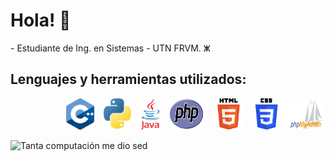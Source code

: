 <h1>Hola! 👋 </h1>
- Estudiante de Ing. en Sistemas - UTN FRVM. ⵥ
<h2>Lenguajes y herramientas utilizados: </h2>
<div style="display: flex; flex-wrap: wrap; justify-content: flex-end; gap: 15px;">
    <img src="https://raw.githubusercontent.com/milipereyra/milipereyra/main/images/c%2B%2B.png" alt="C++" width="45" height="50"/>
    <img src="https://raw.githubusercontent.com/milipereyra/milipereyra/main/images/python.jpeg" alt="Python" width="45" height="50"/>
    <img src="https://raw.githubusercontent.com/milipereyra/milipereyra/main/images/java.png" alt="Java" width="30" height="50"/>
    <img src="https://raw.githubusercontent.com/milipereyra/milipereyra/main/images/php.png" alt="PHP" width="55" height="50"/>
    <img src="https://raw.githubusercontent.com/milipereyra/milipereyra/main/images/html.png" alt="HTML" width="50" height="50"/>
    <img src="https://raw.githubusercontent.com/milipereyra/milipereyra/main/images/CSS-Logo.jpg" alt="CSS" width="40" height="50"/>
    <img src="https://raw.githubusercontent.com/milipereyra/milipereyra/main/images/phpmyadmin.png" alt="phpMyAdmin" width="60" height="50"/>
</div></br>

<img src="https://raw.githubusercontent.com/milipereyra/milipereyra/main/gif/ctrlll.gif" alt="Tanta computación me dio sed" width="300" height="200" />
